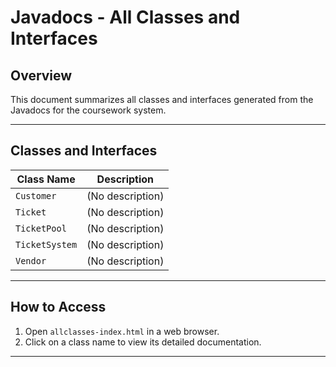 
# Javadocs - All Classes and Interfaces

## Overview
This document summarizes all classes and interfaces generated from the Javadocs for the coursework system.

---

## Classes and Interfaces
| Class Name   | Description        |
|--------------|---------------------|
| `Customer`   | (No description)   |
| `Ticket`     | (No description)   |
| `TicketPool` | (No description)   |
| `TicketSystem` | (No description) |
| `Vendor`     | (No description)   |

---

## How to Access
1. Open `allclasses-index.html` in a web browser.
2. Click on a class name to view its detailed documentation.

---


